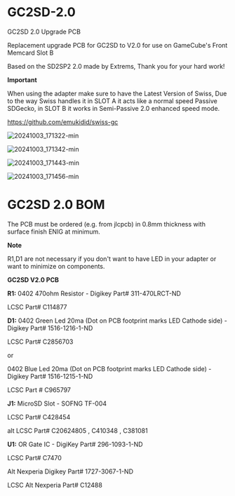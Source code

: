 # GC2SD-2.0
GC2SD 2.0 Upgrade PCB

Replacement upgrade PCB for GC2SD to V2.0 for use on GameCube's Front Memcard Slot B

Based on the SD2SP2 2.0 made by Extrems, Thank you for your hard work!

**Important**

When using the adapter make sure to have the Latest Version of Swiss, Due to the way Swiss handles it in SLOT A it 
acts like a normal speed Passive SDGecko, in SLOT B it works in Semi-Passive 2.0 enhanced speed mode.

https://github.com/emukidid/swiss-gc

![20241003_171322-min](https://github.com/user-attachments/assets/1fe8d602-fe14-435d-a012-4b2fb75d718d)

![20241003_171342-min](https://github.com/user-attachments/assets/84194ee5-c48d-4458-bb4e-2f64a2a28832)

![20241003_171443-min](https://github.com/user-attachments/assets/fa218d94-477b-4202-bc58-fa3d894a0344)

![20241003_171456-min](https://github.com/user-attachments/assets/c585b6c1-da69-4337-8225-0a43328cc0a4)


GC2SD 2.0 BOM
=====================================
The PCB must be ordered (e.g. from jlcpcb) in 0.8mm thickness with surface finish ENIG at minimum.

**Note**

R1,D1 are not necessary if you don't want to have LED in your adapter or want to minimize on components.

**GC2SD V2.0 PCB**

**R1:** 0402 470ohm Resistor - Digikey Part# 311-470LRCT-ND

LCSC Part# C114877

**D1:** 0402 Green Led 20ma (Dot on PCB footprint marks LED Cathode side) - Digikey Part# 1516-1216-1-ND

LCSC Part# C2856703

or

0402 Blue Led 20ma (Dot on PCB footprint marks LED Cathode side) - Digikey Part# 1516-1215-1-ND

LCSC Part # C965797

**J1:** MicroSD Slot - SOFNG TF-004

LCSC Part# C428454

alt LCSC Part# C20624805 , C410348 , C381081

**U1:** OR Gate IC - DigiKey Part# 296-1093-1-ND

LCSC Part# C7470

Alt Nexperia Digikey Part# 1727-3067-1-ND

LCSC Alt Nexperia Part# C12488
